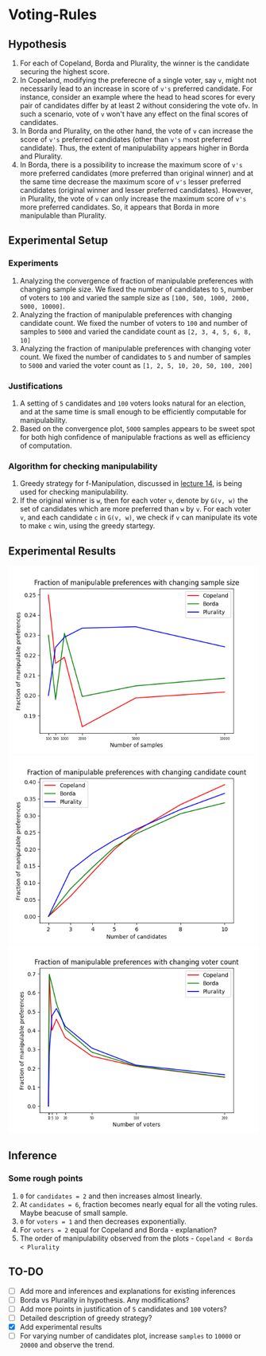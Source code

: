 # Voting-Rules

## Hypothesis
1. For each of Copeland, Borda and Plurality, the winner is the candidate securing the highest score.
2. In Copeland, modifying the preferecne of a single voter, say `v`, might not necessarily lead to an increase in score of `v's` preferred candidate. For instance, consider an example where the head to head scores for every pair of candidates differ by at least 2 without considering the vote of`v`. In such a scenario, vote of `v` won't have any effect on the final scores of candidates.
3. In Borda and Plurality, on the other hand, the vote of `v` can increase the score of `v's` preferred candidates (other than `v's` most preferred candidate). Thus, the extent of manipulability appears higher in Borda and Plurality.
4. In Borda, there is a possibility to increase the maximum score of `v's` more preferred candidates (more preferred than original winner) and at the same time decrease the maximum score of `v's` lesser preferred candidates (original winner and lesser preferred candidates). However, in Plurality, the vote of `v` can only increase the maximum score of `v's` more preferred candidates. So, it appears that Borda in more manipulable than Plurality.

## Experimental Setup
### Experiments
1. Analyzing the convergence of fraction of manipulable preferences with changing sample size. We fixed the number of candidates to `5`, number of voters to `100` and varied the sample size as `[100, 500, 1000, 2000, 5000, 10000]`.
2. Analyzing the fraction of manipulable preferences with changing candidate count. We fixed the number of voters to `100` and number of samples to `5000` and varied the candidate count as `[2, 3, 4, 5, 6, 8, 10]`
3. Analyzing the fraction of manipulable preferences with changing voter count. We fixed the number of candidates to `5` and number of samples to `5000` and varied the voter count as `[1, 2, 5, 10, 20, 50, 100, 200]`

### Justifications
1. A setting of `5` candidates and `100` voters looks natural for an election, and at the same time is small enough to be efficiently computable for manipulability.
2. Based on the convergence plot, `5000` samples appears to be sweet spot for both high confidence of manipulable fractions as well as efficiency of computation.

### Algorithm for checking manipulability
1. Greedy strategy for f-Manipulation, discussed in [lecture 14](https://rohitvaish.in/Teaching/2022-Fall/Slides/Lecture-14.pdf), is being used for checking manipulability.
2. If the original winner is `w`, then for each voter `v`, denote by `G(v, w)` the set of candidates which are more preferred than `w` by `v`. For each voter `v`, and each candidate `c` in `G(v, w)`, we check if `v` can manipulate its vote to make `c` win, using the greedy startegy.

## Experimental Results
![convergence of fraction of manipulable preferences with changing sample size](f_manipulable_vs_samples.png)
![fraction of manipulable preferences with changing candidate count](f_manipulable_vs_candidates.png)
![fraction of manipulable preferences with changing voter count](f_manipulable_vs_voters.png)

## Inference
### Some rough points
1. `0` for `candidates = 2` and then increases almost linearly.
2. At `candidates = 6`, fraction becomes nearly equal for all the voting rules. Maybe beacuse of small sample.
2. `0` for `voters = 1` and then decreases exponentially.
3. For `voters = 2` equal for Copeland and Borda - explanation?
4. The order of manipulability observed from the plots - `Copeland < Borda < Plurality`

## TO-DO
- [ ] Add more and inferences and explanations for existing inferences
- [ ] Borda vs Plurality in hypothesis. Any modifications?
- [ ] Add more points in justification of `5` candidates and `100` voters?
- [ ] Detailed description of greedy strategy?
- [x] Add experimental results
- [ ] For varying number of candidates plot, increase `samples` to `10000` or `20000` and observe the trend.
